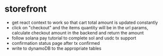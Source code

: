 # storefront

- get react context to work so that cart total amount is updated constantly
- click on "checkout" and the items quantity will be in the url params, calculate checkout amount in the backend and return the amount
- follow solana pay tutorial to complete sol and usdc tx support
- confirmation status page after tx confirmed
- write to dynamoDB to the appropriate tables
